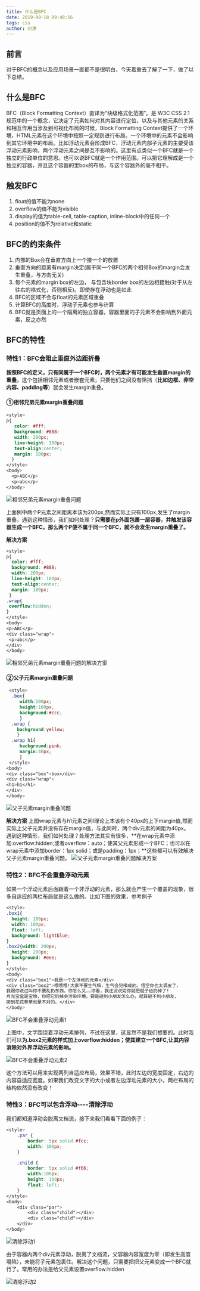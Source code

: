 ```yaml
---
title: 什么是BFC
date: 2019-09-18 09:48:56
tags: css
author: 刘涛
---
```



## 前言
对于BFC的概念以及应用场景一直都不是很明白，今天着重去了解了一下，做了以下总结。

## 什么是BFC
BFC（Block Formatting Context）直译为“块级格式化范围”。是 W3C CSS 2.1 规范中的一个概念，它决定了元素如何对其内容进行定位，以及与其他元素的关系和相互作用当涉及到可视化布局的时候，Block Formatting Context提供了一个环境，HTML元素在这个环境中按照一定规则进行布局。一个环境中的元素不会影响到其它环境中的布局。比如浮动元素会形成BFC，浮动元素内部子元素的主要受该浮动元素影响，两个浮动元素之间是互不影响的。这里有点类似一个BFC就是一个独立的行政单位的意思。也可以说BFC就是一个作用范围。可以把它理解成是一个独立的容器，并且这个容器的里box的布局，与这个容器外的毫不相干。


## 触发BFC
1. float的值不能为none
2. overflow的值不能为visible
3. display的值为table-cell, table-caption, inline-block中的任何一个
4. position的值不为relative和static 


## BFC的约束条件
1. 内部的Box会在垂直方向上一个接一个的放置
2. 垂直方向的距离有margin决定(属于同一个BFC的两个相邻Box的margin会发生重叠，与方向无关)
3. 每个元素的margin box的左边， 与包含块border box的左边相接触(对于从左往右的格式化，否则相反)。即使存在浮动也是如此
4. BFC的区域不会与float的元素区域重叠
5. 计算BFC的高度时，浮动子元素也参与计算
6. BFC就是页面上的一个隔离的独立容器，容器里面的子元素不会影响到外面元素，反之亦然


## BFC的特性
### 特性1：BFC会阻止垂直外边距折叠
  **按照BFC的定义，只有同属于一个BFC时，两个元素才有可能发生垂直margin的重叠**，这个包括相邻元素或者嵌套元素，只要他们之间没有阻挡（**比如边框、非空内容、padding等**）就会发生margin重叠。

  #### ①相邻兄弟元素margin重叠问题
  ```css
  <style>
  p{
     color: #fff;
     background: #888;
     width: 200px;
     line-height: 100px;
     text-align:center;
     margin: 100px;
    }
  </style>
<body>
    <p>ABC</p>
    <p>abc</p>
</body>
  ```
  ![相邻兄弟元素margin重叠问题](https://user-gold-cdn.xitu.io/2018/10/14/16672a66f5c5d5bf?imageView2/0/w/1280/h/960/format/webp/ignore-error/1)

  上面例中两个P元素之间距离本该为200px,然而实际上只有100px,发生了margin重叠。遇到这种情形，我们如何处理？**只需要在p外面包裹一层容器，并触发该容器生成一个BFC。那么两个P便不属于同一个BFC，就不会发生margin重叠了。**

  **解决方案**
   ```css
  <style>
  p{
     color: #fff;
     background: #888;
     width: 200px;
     line-height: 100px;
     text-align:center;
     margin: 100px;
    }
  .wrap{
    overflow:hidden;
  }
  </style>
<body>
   <p>ABC</p>
  <div class="wrap">
    <p>abc</p>
  </div>
</body>
  ```
  ![相邻兄弟元素margin重叠问题的解决方案](https://user-gold-cdn.xitu.io/2018/10/14/16672a66f5a0b8c8?imageView2/0/w/1280/h/960/format/webp/ignore-error/1)

  #### ②父子元素margin重叠问题
   ```css
    <style>
     .box{
        width:100px;
        height:100px;
        background:#ccc;
        }
     .wrap {
       background:yellow;
       }
     .wrap h1{
        background:pink;
        margin:40px;
        }
    </style>
<body>
<div class="box">box</div>
<div class="wrap">
  <h1>h1</h1>
</div>
</body>
  ```
  ![父子元素margin重叠问题](https://user-gold-cdn.xitu.io/2018/10/14/16672a66f9541efe?imageView2/0/w/1280/h/960/format/webp/ignore-error/1)

  **解决方案**
   上图wrap元素与h1元素之间l理论上本该有个40px的上下margin值,然而实际上父子元素并没有存在margin值，与此同时，两个div元素的间距为40px。遇到这种情形，我们如何处理？处理方法其实有很多，**在wrap元素中添加:overflow:hidden;或者overflow：auto；使其父元素形成一个BFC；也可以在wrap元素中添加border：1px solid；或是padding：1px；**这些都可以有效解决父子元素margin重叠问题。
![父子元素margin重叠问题解决方案](https://user-gold-cdn.xitu.io/2018/10/14/16672a66f987a8e6?imageView2/0/w/1280/h/960/format/webp/ignore-error/1)


### 特性2：BFC不会重叠浮动元素
如果一个浮动元素后面跟着一个非浮动的元素，那么就会产生一个覆盖的现象，很多自适应的两栏布局就是这么做的。比如下图的效果，参考例子

``` css
<style>
.box1{
  height: 100px;
  width: 100px;
  float: left;
  background: lightblue;
}
.box2{width: 200px;
  height: 200px;
  background: #eee;
}
</style>
<body>
<div class="box1">我是一个左浮动的元素</div>
<div class="box2">喂喂喂!大家不要生气嘛，生气会犯嗔戒的。悟空你也太调皮了，
我跟你说过叫你不要乱扔东西，你怎么又……你看，我还没说完你就把棍子给扔掉了!
月光宝盒是宝物，你把它扔掉会污染环境，要是砸到小朋友怎么办，就算砸不到小朋友，
砸到花花草草也是不对的。</div>
</body>
```
![BFC不会重叠浮动元素1](https://user-gold-cdn.xitu.io/2018/10/14/16672a66f9ada21f?imageView2/0/w/1280/h/960/format/webp/ignore-error/1)

上图中，文字围绕着浮动元素排列，不过在这里，这显然不是我们想要的。此时我们可以**为.box2元素的样式加上overflow:hidden；使其建立一个BFC,让其内容消除对外界浮动元素的影响。**

![BFC不会重叠浮动元素2](https://user-gold-cdn.xitu.io/2018/10/14/16672a6717d1c1ab?imageView2/0/w/1280/h/960/format/webp/ignore-error/1)

这个方法可以用来实现两列自适应布局，效果不错，此时左边的宽度固定，右边的内容自适应宽度。如果我们改变文字的大小或者左边浮动元素的大小，两栏布局的结构依然没有改变！

### 特性3：BFC可以包含浮动----清除浮动
我们都知道浮动会脱离文档流，接下来我们看看下面的例子：

``` css
<style>
    .par {
        border: 5px solid #fcc;
        width: 300px;
    }

    .child {
        border: 5px solid #f66;
        width:100px;
        height: 100px;
        float: left;
    }
</style>
<body>
    <div class="par">
        <div class="child"></div>
        <div class="child"></div>
    </div>
</body>
```
![清除浮动1](https://user-gold-cdn.xitu.io/2018/1/4/160bfae723e59a6f?imageView2/0/w/1280/h/960/format/webp/ignore-error/1)

由于容器内两个div元素浮动，脱离了文档流，父容器内容宽度为零（即发生高度塌陷），未能将子元素包裹住。解决这个问题，只需要把把父元素变成一个BFC就行了。常用的办法是给父元素设置overflow:hidden

![清除浮动2](https://user-gold-cdn.xitu.io/2018/1/4/160bfae6ea1917ce?imageView2/0/w/1280/h/960/format/webp/ignore-error/1)


